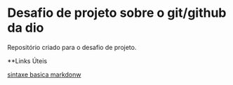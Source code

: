 # Desafio de projeto sobre o git/github da dio
  Repositório criado para o desafio de projeto.

**Links Úteis

[sintaxe basica markdonw](https://www.markdownguide.org/)
